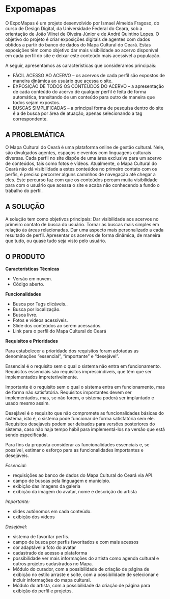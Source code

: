 # Expomapas
O ExpoMapas é um projeto desenvolvido por Ismael Almeida Fragoso, do curso de Design Digital, da Universidade Federal do Ceara, sob a orientação de João Vilnei de Oiveira Júnior e de André Quintino Lopes. O objetivo do projeto é criar exposições digitais de agentes com dados obtidos a partir do banco de dados do Mapa Cultural do Ceará. Estas exposições têm como objetivo dar mais visibilidade ao acervo disponível em cada perfil do site e deixar este conteúdo mais acessível a população.

A seguir, apresentamos as características que consideramos principais:
- FÁCIL ACESSO AO ACERVO – os acervos de cada perfil são expostos de maneira dinâmica ao usuário que acessa o site.
- EXPOSIÇÃO DE TODOS OS CONTEÚDOS DO ACERVO – a apresentação de cada conteúdo do acervo de qualquer perfil é feita de forma automática, transitando de  um conteúdo para outro de maneira que todos sejam expostos.
- BUSCAS SIMPLIFICADAS – a principal forma de pesquisa dentro do site é a de busca por área de atuação, apenas selecionando a tag correspondente.


## A PROBLEMÁTICA
O Mapa Cultural do Ceará é uma plataforma online de gestão cultural. Nele, são divulgados agentes, espaços e eventos com linguagens culturais diversas. Cada perfil no site dispõe de uma área exclusiva para um acervo de conteúdos, tais como fotos e vídeos. Atualmente, o Mapa Cultural do Ceará não dá visibilidade a estes conteúdos no primeiro contato com os perfis, é preciso percorrer alguns caminhos de navegação até chegar a eles. Este percurso faz com que os conteúdos percam muita visibilidade para com o usuário que acessa o site e acaba não conhecendo a fundo o trabalho do perfil.

## A SOLUÇÃO
A solução tem como objetivos principais:
Dar visibilidade aos acervos no primeiro contato de busca do usuário.
Tornar as buscas mais simples em relação às áreas relacionadas.
Dar uma aspecto mais personalizado a cada resultado de perfil.
Apresentar os acervos de forma dinâmica, de maneira que tudo, ou quase tudo seja visto pelo usuário.


## O PRODUTO

**Características Técnicas**
- Versão em nuvem.
- Código aberto.

**Funcionalidades**
- Busca por Tags clicáveis..
- Busca por localização.
- Busca livre.
- Fotos e vídeos acessíveis.
- Slide dos conteúdos ao serem acessados.
- Link para o perfil do Mapa Cultural do Ceará

**Requisitos e Prioridades**

Para estabelecer a prioridade dos requisitos foram adotadas as denominações “essencial”, “importante” e “desejável”. 

Essencial é o requisito sem o qual o sistema não entra em funcionamento. Requisitos essenciais são requisitos imprescindíveis, que têm que ser implementados impreterivelmente. 

Importante é o requisito sem o qual o sistema entra em funcionamento, mas de forma não satisfatória. Requisitos importantes devem ser implementados, mas, se não forem, o sistema poderá ser implantado e usado mesmo assim. 

Desejável é o requisito que não compromete as funcionalidades básicas do sistema, isto é, o sistema pode funcionar de forma satisfatória sem ele. Requisitos desejáveis podem ser deixados para versões posteriores do sistema, caso não haja tempo hábil para implementá-los na versão que está sendo especificada. 

Para fins da proposta considerar as funcionalidades essenciais e, se possível, estimar o esforço para as funcionalidades importantes e desejáveis.

*Essencial:*
- requisições ao banco de dados do Mapa Cultural do Ceará via API.
- campo de buscas pela linguagem e município.
- exibição das imagens da galeria
- exibição da imagem do avatar, nome e descrição do artista

*Importante:*
- slides autônomos em cada conteúdo.
- exibição dos vídeos

*Desejável:*
- sistema de favoritar perfis.
- campo de busca por perfis favoritados e com mais acessos
- cor adaptável a foto do avatar
- cadastrado de acesso a plataforma
- possibilidade ver mais informações do artista como agenda cultural e outros projetos cadastrados no Mapa.
- Módulo do curador, com a possibilidade de criação de página de exibição no estilo arraste e solte, com a possibilidade de selecionar e incluir informações do mapa cultural.
- Módulo do artista, com a possibilidade da criação de página para exibição do perfil e projetos.
